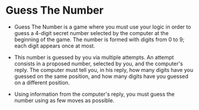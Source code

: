 # Guess The Number

- Guess The Number is a game where you must use your logic in order to guess a 4-digit secret number selected by the computer at the beginning of the game. 
The number is formed with digits from 0 to 9; each digit appears once at most.

- This number is guessed by you via multiple attempts. 
An attempt consists in a proposed number, selected by you, and the computer's reply. 
The computer must tell you, in his reply, how many digits have you guessed on the same position, and how many digits have you guessed on a different position.

- Using information from the computer's reply, you must guess the number using as few moves as possible.